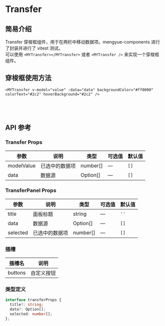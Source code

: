 # Transfer
## 简易介绍
Transfer 穿梭框组件，用于在两栏中移动数据项。mengyue-components 进行了封装并进行了 vitest 测试。<br />
可以使用 `<MYTransfer></MYTransfer>` 或者 `<MYTransfer />` 来实现一个穿梭框组件。

## 穿梭框使用方法
```vue
<MYTransfer v-model="value" :data="data" backgroundColor="#ff0000" colorText="#2c2" hoverBackground="#2c2" />
```
<div style="padding: 20px">
  <MYTransfer v-model="value" :data="data" backgroundColor="#ff0000" colorText="#2c2" hoverBackground="#2c2" />
</div>


## API 参考
### Transfer Props
| 参数          | 说明         | 类型     | 可选值                              | 默认值  |
|--------------|-------------|---------|-----------------------------------|--------|
| modelValue  | 已选中的数据项      | number[]  | — | `[]`  |
| data  | 数据源      | Option[]  | — | `[]`  |

### TransferPanel Props
| 参数          | 说明         | 类型     | 可选值                              | 默认值  |
|--------------|-------------|---------|-----------------------------------|--------|
| title  | 面板标题      | string  | — | `''`  |
| data  | 数据源      | Option[]  | — | `[]`  |
| selected  | 已选中的数据项      | number[]  | — | `[]`  |

### 插槽
| 插槽名          | 说明         |
|--------------|-------------|
| buttons  | 自定义按钮      |

### 类型定义
```ts
interface transferProps {
  title?: string;
  data?: Option[];
  selected: number[];
};
```

<script setup>
import { ref } from 'vue'
const generateData = () => {
  const data = []
  for (let i = 1; i <= 15; i++) {
    data.push({
      key: i,
      label: `选项 ${i}`,
      disabled: i % 4 === 0,
    })
  }
  return data
}

const data = ref(generateData())
const value = ref([]) // 右侧被选中的 key 数组
</script>